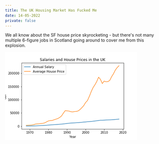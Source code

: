 ```yaml
---
title: The UK Housing Market Has Fucked Me
date: 14-05-2022
private: false
---
```

We all know about the SF house price skyrocketing - but there's not many multiple 6-figure jobs in Scotland going around to cover me from this explosion.

![](./house-v-salary.webp)

